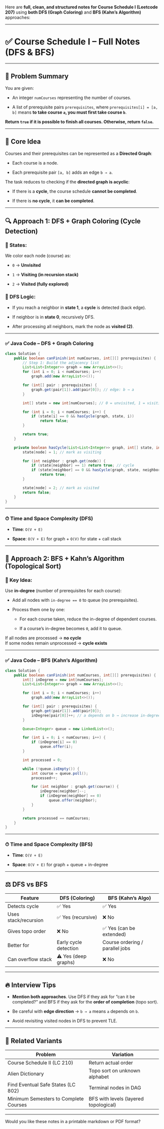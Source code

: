 Here are **full, clean, and structured notes for Course Schedule I (Leetcode 207)** using **both DFS (Graph Coloring)** and **BFS (Kahn’s Algorithm)** approaches:

---

# ✅ Course Schedule I – Full Notes (DFS & BFS)

---

## 🧾 Problem Summary

You are given:

- An integer `numCourses` representing the number of courses.
    
- A list of prerequisite pairs `prerequisites`, where `prerequisites[i] = [a, b]` means **to take course `a`, you must first take course `b`**.
    

**Return `true` if it is possible to finish all courses. Otherwise, return `false`.**

---

## 🧠 Core Idea

Courses and their prerequisites can be represented as a **Directed Graph**:

- Each course is a node.
    
- Each prerequisite pair `[a, b]` adds an edge `b → a`.
    

The task reduces to checking if the **directed graph is acyclic**:

- If there is a **cycle**, the course schedule **cannot be completed**.
    
- If there is **no cycle**, it **can be completed**.
    

---

## 🔍 Approach 1: **DFS + Graph Coloring** (Cycle Detection)

### 🎨 States:

We color each node (course) as:

- `0` → **Unvisited**
    
- `1` → **Visiting (in recursion stack)**
    
- `2` → **Visited (fully explored)**
    

### 🔁 DFS Logic:

- If you reach a neighbor in **state 1**, a **cycle** is detected (back edge).
    
- If neighbor is in **state 0**, recursively DFS.
    
- After processing all neighbors, mark the node as **visited (2)**.
    

---

### ✅ Java Code – DFS + Graph Coloring

```java
class Solution {
    public boolean canFinish(int numCourses, int[][] prerequisites) {
        // Step 1: Build the adjacency list
        List<List<Integer>> graph = new ArrayList<>();
        for (int i = 0; i < numCourses; i++)
            graph.add(new ArrayList<>());

        for (int[] pair : prerequisites) {
            graph.get(pair[1]).add(pair[0]); // edge: b → a
        }

        int[] state = new int[numCourses]; // 0 = unvisited, 1 = visiting, 2 = visited

        for (int i = 0; i < numCourses; i++) {
            if (state[i] == 0 && hasCycle(graph, state, i))
                return false;
        }

        return true;
    }

    private boolean hasCycle(List<List<Integer>> graph, int[] state, int node) {
        state[node] = 1; // mark as visiting

        for (int neighbor : graph.get(node)) {
            if (state[neighbor] == 1) return true; // cycle
            if (state[neighbor] == 0 && hasCycle(graph, state, neighbor))
                return true;
        }

        state[node] = 2; // mark as visited
        return false;
    }
}
```

---

### ⏱ Time and Space Complexity (DFS)

- **Time**: `O(V + E)`
    
- **Space**: `O(V + E)` for graph + `O(V)` for state + call stack
    

---

## 🔁 Approach 2: **BFS + Kahn’s Algorithm** (Topological Sort)

### 🔧 Key Idea:

Use **in-degree** (number of prerequisites for each course):

- Add all nodes with `in-degree == 0` to queue (no prerequisites).
    
- Process them one by one:
    
    - For each course taken, reduce the in-degree of dependent courses.
        
    - If a course’s in-degree becomes `0`, add it to queue.
        

If all nodes are processed → **no cycle**  
If some nodes remain unprocessed → **cycle exists**

---

### ✅ Java Code – BFS (Kahn’s Algorithm)

```java
class Solution {
    public boolean canFinish(int numCourses, int[][] prerequisites) {
        int[] inDegree = new int[numCourses];
        List<List<Integer>> graph = new ArrayList<>();

        for (int i = 0; i < numCourses; i++)
            graph.add(new ArrayList<>());

        for (int[] pair : prerequisites) {
            graph.get(pair[1]).add(pair[0]);
            inDegree[pair[0]]++; // a depends on b → increase in-degree of a
        }

        Queue<Integer> queue = new LinkedList<>();

        for (int i = 0; i < numCourses; i++) {
            if (inDegree[i] == 0)
                queue.offer(i);
        }

        int processed = 0;

        while (!queue.isEmpty()) {
            int course = queue.poll();
            processed++;

            for (int neighbor : graph.get(course)) {
                inDegree[neighbor]--;
                if (inDegree[neighbor] == 0)
                    queue.offer(neighbor);
            }
        }

        return processed == numCourses;
    }
}
```

---

### ⏱ Time and Space Complexity (BFS)

- **Time**: `O(V + E)`
    
- **Space**: `O(V + E)` for graph + queue + in-degree
    

---

## ⚖️ DFS vs BFS

|Feature|DFS (Coloring)|BFS (Kahn’s Algo)|
|---|---|---|
|Detects cycle|✅ Yes|✅ Yes|
|Uses stack/recursion|✅ Yes (recursive)|❌ No|
|Gives topo order|❌ No|✅ Yes (can be extended)|
|Better for|Early cycle detection|Course ordering / parallel jobs|
|Can overflow stack|⚠️ Yes (deep graphs)|❌ No|

---

## 🔥 Interview Tips

- **Mention both approaches**. Use DFS if they ask for “can it be completed?” and BFS if they ask for the **order of completion** (topo sort).
    
- Be careful with **edge direction** → `b → a` means `a` depends on `b`.
    
- Avoid revisiting visited nodes in DFS to prevent TLE.
    

---

## 🧩 Related Variants

|Problem|Variation|
|---|---|
|Course Schedule II (LC 210)|Return actual order|
|Alien Dictionary|Topo sort on unknown alphabet|
|Find Eventual Safe States (LC 802)|Terminal nodes in DAG|
|Minimum Semesters to Complete Courses|BFS with levels (layered topological)|

---

Would you like these notes in a printable markdown or PDF format?